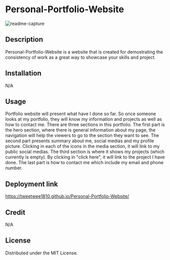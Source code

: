 # Personal-Portfolio-Website
![readme-capture](https://user-images.githubusercontent.com/110440453/186823924-d657ad84-f077-443b-9583-9abcfd87e551.PNG)

## Description
 Personal-Portfolio-Website is a website that is created for demostrating the consistency of work as a great way to showcase your skills and project.

## Installation
N/A

## Usage 

Portfolio website will present what have I done so far. So once someone looks at my portfolio, they will know my information and projects as well as how to contact me. 
There are three sections in this portfolio. The first part is the hero section, where there is general information about my page, the navigation will help the viewers to go to the section they want to see. 
The second part presents summary about me, social medias and my profile picture. Clicking in each of the icons in the media section, it will link to my public social medias.
The third section is where it shows my projects (which currently is empty). By clicking in "click here", it will link to the project I have done.
The last part is how to contact me which include my email and phone number. 

## Deployment link 
https://tweetwee1810.github.io/Personal-Portfolio-Website/
## Credit

N/A

## License

 Distributed under the MIT License. 
